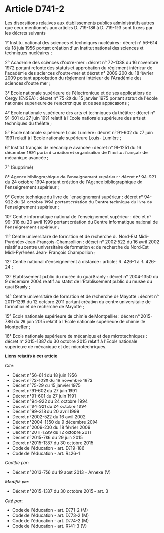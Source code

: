 # Article D741-2

Les dispositions relatives aux établissements publics administratifs autres que ceux mentionnés aux articles D. 719-186 à D.
719-193 sont fixées par les décrets suivants : 

1° Institut national des sciences et techniques nucléaires : décret n° 56-614 du 18 juin 1956 portant création d'un Institut
national des sciences et techniques nucléaires ; 

2° Académie des sciences d'outre-mer : décret n° 72-1038 du 16 novembre 1972 portant refonte des statuts et approbation du
règlement intérieur de l'académie des sciences d'outre-mer et décret n° 2009-200 du 18 février 2009 portant approbation du
règlement intérieur de l'Académie des sciences d'outre mer ; 

3° Ecole nationale supérieure de l'électronique et de ses applications de Cergy (ENSEA) : décret n° 75-29 du 15 janvier 1975
portant statut de l'école nationale supérieure de l'électronique et de ses applications ; 

4° Ecole nationale supérieure des arts et techniques du théâtre : décret n° 91-601 du 27 juin 1991 relatif à l'Ecole
nationale supérieure des arts et techniques du théâtre ; 

5° Ecole nationale supérieure Louis Lumière : décret n° 91-602 du 27 juin 1991 relatif à l'Ecole nationale supérieure Louis-
Lumière ; 

6° Institut français de mécanique avancée : décret n° 91-1251 du 16 décembre 1991 portant création et organisation de
l'Institut français de mécanique avancée ; 

7° (Supprimé) 

8° Agence bibliographique de l'enseignement supérieur : décret n° 94-921 du 24 octobre 1994 portant création de l'Agence
bibliographique de l'enseignement supérieur ; 

9° Centre technique du livre de l'enseignement supérieur : décret n° 94-922 du 24 octobre 1994 portant création du Centre
technique du livre de l'enseignement supérieur ; 

10° Centre informatique national de l'enseignement supérieur : décret n° 99-318 du 20 avril 1999 portant création du Centre
informatique national de l'enseignement supérieur ; 

11° Centre universitaire de formation et de recherche du Nord-Est Midi-Pyrénées Jean-François-Champollion : décret n°
2002-522 du 16 avril 2002 relatif au centre universitaire de formation et de recherche du Nord-Est Midi-Pyrénées Jean-
François Champollion ; 

12° Centre national d'enseignement à distance : articles R. 426-1 à R. 426-24 ; 

13° Etablissement public du musée du quai Branly : décret n° 2004-1350 du 9 décembre 2004 relatif au statut de
l'Etablissement public du musée du quai Branly ; 

14° Centre universitaire de formation et de recherche de Mayotte : décret n° 2011-1299 du 12 octobre 2011 portant création du
centre universitaire de formation et de recherche de Mayotte ; 

15° Ecole nationale supérieure de chimie de Montpellier : décret n° 2015-786 du 29 juin 2015 relatif à l'Ecole nationale
supérieure de chimie de Montpellier ; 

16° Ecole nationale supérieure de mécanique et des microtechniques : décret n° 2015-1387 du 30 octobre 2015 relatif à l'Ecole
nationale supérieure de mécanique et des microtechniques.

**Liens relatifs à cet article**

_Cite_:

  - Décret n°56-614 du 18 juin 1956
  - Décret n°72-1038 du 16 novembre 1972
  - Décret n°75-29 du 15 janvier 1975
  - Décret n°91-602 du 27 juin 1991
  - Décret n°91-601 du 27 juin 1991
  - Décret n°94-922 du 24 octobre 1994
  - Décret n°94-921 du 24 octobre 1994
  - Décret n°99-318 du 20 avril 1999
  - Décret n°2002-522 du 16 avril 2002
  - Décret n°2004-1350 du 9 décembre 2004
  - Décret n°2009-200 du 18 février 2009
  - Décret n°2011-1299 du 12 octobre 2011
  - Décret n°2015-786 du 29 juin 2015
  - Décret n°2015-1387 du 30 octobre 2015
  - Code de l'éducation - art. D719-186
  - Code de l'éducation - art. R426-1

_Codifié par_:

  - Décret n°2013-756 du 19 août 2013 -  Annexe (V)

_Modifié par_:

  - Décret n°2015-1387 du 30 octobre 2015 - art. 3

_Cité par_:

  - Code de l'éducation - art. D771-2 (M)
  - Code de l'éducation - art. D773-2 (M)
  - Code de l'éducation - art. D774-2 (M)
  - Code de l'éducation - art. R741-3 (V)
